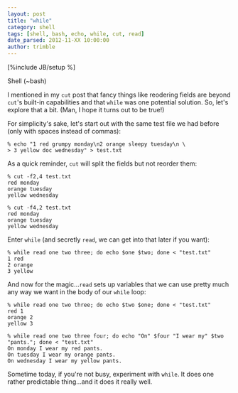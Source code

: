 ```yaml
---
layout: post
title: "while"
category: shell
tags: [shell, bash, echo, while, cut, read]
date_parsed: 2012-11-XX 10:00:00
author: trimble
---
```

[%include JB/setup %]

Shell (~bash)

I mentioned in my `cut` post that fancy things like reodering fields are beyond `cut`'s built-in capabilities and that `while` was one potential solution. So, let's explore that a bit. (Man, I hope it turns out to be true!)

For simplicity's sake, let's start out with the same test file we had before (only with spaces instead of commas):

    % echo "1 red grumpy monday\n2 orange sleepy tuesday\n \
    > 3 yellow doc wednesday" > test.txt

As a quick reminder, `cut` will split the fields but not reorder them:

    % cut -f2,4 test.txt
    red monday
    orange tuesday
    yellow wednesday
    
    % cut -f4,2 test.txt
    red monday
    orange tuesday
    yellow wednesday

Enter `while` (and secretly `read`, we can get into that later if you want):

    % while read one two three; do echo $one $two; done < "test.txt"
    1 red
    2 orange
    3 yellow

And now for the magic...`read` sets up variables that we can use pretty much any way we want in the body of our `while` loop:

    % while read one two three; do echo $two $one; done < "test.txt"
    red 1
    orange 2
    yellow 3

    % while read one two three four; do echo "On" $four "I wear my" $two "pants."; done < "test.txt"
    On monday I wear my red pants.
    On tuesday I wear my orange pants.
    On wednesday I wear my yellow pants.

Sometime today, if you're not busy, experiment with `while`. It does one rather predictable thing...and it does it really well.